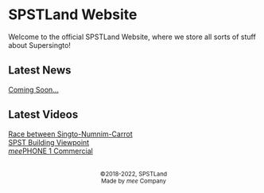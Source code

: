 <link rel="stylesheet" href="https://spstland.github.io/style.css">


# SPSTLand Website
Welcome to the official SPSTLand Website, where we store all sorts of stuff about Supersingto!<br>

## Latest News
[Coming Soon...](/news/comingsoon)

## Latest Videos
[Race between Singto-Numnim-Carrot](/videos/singto-numnim-carrot-race)<br>
[SPST Building Viewpoint](/videos/spst-building-viewpoint)<br>
[*mee*PHONE 1 Commercial](/videos/meephone-commercial)

<br>

<center><sub>
  &copy;2018-2022, SPSTLand<br>
  Made by <i>mee</i> Company
</sub></center>

